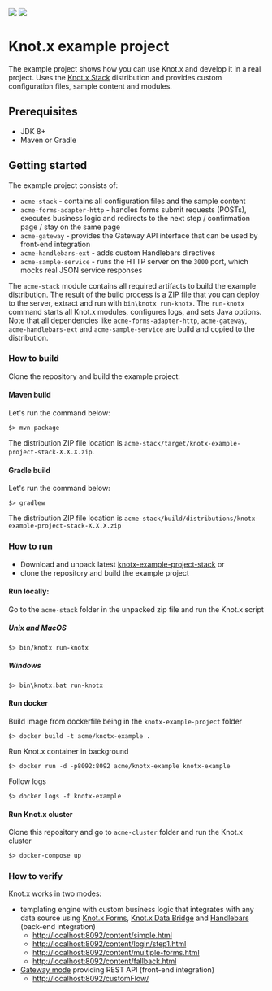 [![][travis img]][travis]
[![][license img]][license]

# Knot.x example project
The example project shows how you can use Knot.x and develop it in a real project. Uses the 
[Knot.x Stack](https://github.com/Knotx/knotx-stack) distribution and provides custom configuration 
files, sample content and modules. 

## Prerequisites
- JDK 8+
- Maven or Gradle

## Getting started
The example project consists of:

- `acme-stack` - contains all configuration files and the sample content
- `acme-forms-adapter-http` - handles forms submit requests (POSTs), executes business logic and redirects to the next step / confirmation page / stay on the same page
- `acme-gateway` - provides the Gateway API interface that can be used by front-end integration
- `acme-handlebars-ext` - adds custom Handlebars directives
- `acme-sample-service` - runs the HTTP server on the `3000` port, which mocks real JSON service responses

The `acme-stack` module contains all required artifacts to build the example distribution. The result 
of the build process is a ZIP file that you can deploy to the server, extract and run with 
`bin\knotx run-knotx`. The `run-knotx` command starts all Knot.x modules, configures logs, and sets 
Java options. Note that all dependencies like `acme-forms-adapter-http`, `acme-gateway`, 
`acme-handlebars-ext` and `acme-sample-service` are build and copied to the distribution.

### How to build
Clone the repository and build the example project:

#### Maven build

Let's run the command below:
```
$> mvn package
```
The distribution ZIP file location is `acme-stack/target/knotx-example-project-stack-X.X.X.zip`.

#### Gradle build
Let's run the command below:
```
$> gradlew
```
The distribution ZIP file location is `acme-stack/build/distributions/knotx-example-project-stack-X.X.X.zip`

### How to run
- Download and unpack latest [knotx-example-project-stack](https://bintray.com/knotx/downloads/examples)
or
- clone the repository and build the example project

#### Run locally:
Go to the `acme-stack` folder in the unpacked zip file and run the Knot.x script 

##### Unix and MacOS
```
$> bin/knotx run-knotx
```

##### Windows
```
$> bin\knotx.bat run-knotx
```

#### Run docker
Build image from dockerfile being in the `knotx-example-project` folder
```
$> docker build -t acme/knotx-example .
```
Run Knot.x container in background
```
$> docker run -d -p8092:8092 acme/knotx-example knotx-example
```

Follow logs
```
$> docker logs -f knotx-example
```

#### Run Knot.x cluster
Clone this repository and go to `acme-cluster` folder and run the Knot.x cluster
```
$> docker-compose up
```

### How to verify

Knot.x works in two modes:
  - templating engine with custom business logic that integrates with any data source using 
  [Knot.x Forms](https://github.com/Knotx/knotx-forms),
  [Knot.x Data Bridge](https://github.com/Knotx/knotx-data-bridge) and 
  [Handlebars](https://github.com/Cognifide/knotx/wiki/HandlebarsKnot) (back-end integration)
    - [http://localhost:8092/content/simple.html](http://localhost:8092/content/simple.html)
    - [http://localhost:8092/content/login/step1.html](http://localhost:8092/content/login/step1.html)
    - [http://localhost:8092/content/multiple-forms.html](http://localhost:8092/content/multiple-forms.html)
    - [http://localhost:8092/content/fallback.html](http://localhost:8092/content/fallback.html)
  - [Gateway mode](https://github.com/Cognifide/knotx/wiki/GatewayMode) providing REST API (front-end integration)
    - [http://localhost:8092/customFlow/](http://localhost:8092/customFlow/)

[travis]:https://travis-ci.org/Knotx/knotx-example-project
[travis img]:https://travis-ci.org/Knotx/knotx-example-project.svg?branch=master

[license]:https://github.com/Cognifide/knotx/blob/master/LICENSE
[license img]:https://img.shields.io/badge/License-Apache%202.0-blue.svg
